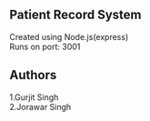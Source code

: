 ## Patient Record System
Created using Node.js(express)<br />
Runs on port: 3001
## Authors
1.Gurjit Singh
<br />
2.Jorawar Singh
